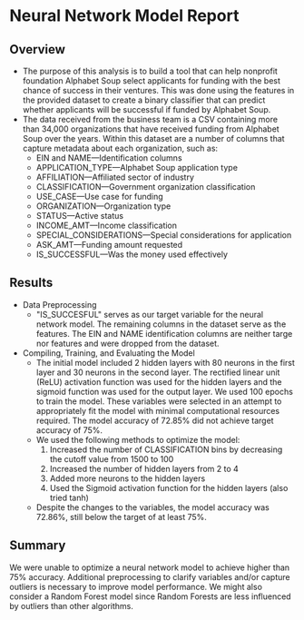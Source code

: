 # Neural Network Model Report

## Overview

* The purpose of this analysis is to build a tool that can help nonprofit foundation Alphabet Soup select applicants for funding with the best chance of success in their ventures. This was done using the features in the provided dataset to create a binary classifier that can predict whether applicants will be successful if funded by Alphabet Soup.
* The data received from the business team is a CSV containing more than 34,000 organizations that have received funding from Alphabet Soup over the years. Within this dataset are a number of columns that capture metadata about each organization, such as:
    * EIN and NAME—Identification columns
    * APPLICATION_TYPE—Alphabet Soup application type
    * AFFILIATION—Affiliated sector of industry
    * CLASSIFICATION—Government organization classification
    * USE_CASE—Use case for funding
    * ORGANIZATION—Organization type
    * STATUS—Active status
    * INCOME_AMT—Income classification
    * SPECIAL_CONSIDERATIONS—Special considerations for application
    * ASK_AMT—Funding amount requested
    * IS_SUCCESSFUL—Was the money used effectively

## Results

* Data Preprocessing
    * "IS_SUCCESFUL" serves as our target variable for the neural network model. The remaining columns in the dataset serve as the features. The EIN and NAME identification columns are neither targe nor features and were dropped from the dataset.
* Compiling, Training, and Evaluating the Model
    * The initial model included 2 hidden layers with 80 neurons in the first layer and 30 neurons in the second layer. The rectified linear unit (ReLU) activation function was used for the hidden layers and the sigmoid function was used for the output layer. We used 100 epochs to train the model. These variables were selected in an attempt to appropriately fit the model with minimal computational resources required. The model accuracy of 72.85% did not achieve target accuracy of 75%.
    * We used the following methods to optimize the model:
      1. Increased the number of CLASSIFICATION bins by decreasing the cutoff value from 1500 to 100
      2. Increased the number of hidden layers from 2 to 4
      3. Added more neurons to the hidden layers
      4. Used the Sigmoid activation function for the hidden layers (also tried tanh)
   * Despite the changes to the variables, the model accuracy was 72.86%, still below the target of at least 75%.
       
## Summary
We were unable to optimize a neural network model to achieve higher than 75% accuracy. Additional preprocessing to clarify variables and/or capture outliers is necessary to improve model performance. We might also consider a Random Forest model since Random Forests are less influenced by outliers than other algorithms.


